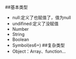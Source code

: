 ##基本类型
- null:定义了也赋值了，值为null
- undifined:定义了没赋值
- Number
- String
- Boolean
- Symbol(es6+)
##复杂类型
- Object：Array、function...